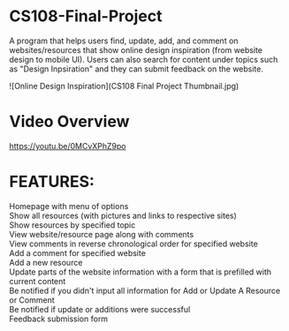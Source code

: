 # CS108-Final-Project
A program that helps users find, update, add, and comment on websites/resources that show online design inspiration (from website design to mobile UI). Users can also search for content under topics such as "Design Inpsiration" and they can submit feedback on the website.

![Online Design Inspiration](CS108 Final Project Thumbnail.jpg)

# Video Overview
https://youtu.be/0MCvXPhZ9po

# FEATURES:
  Homepage with menu of options  
  Show all resources (with pictures and links to respective sites)  
  Show resources by specified topic  
  View website/resource page along with comments  
  View comments in reverse chronological order for specified website  
  Add a comment for specified website  
  Add a new resource  
  Update parts of the website information with a form that is prefilled with current content  
  Be notified if you didn't input all information for Add or Update A Resource or Comment  
  Be notified if update or additions were successful  
  Feedback submission form  
